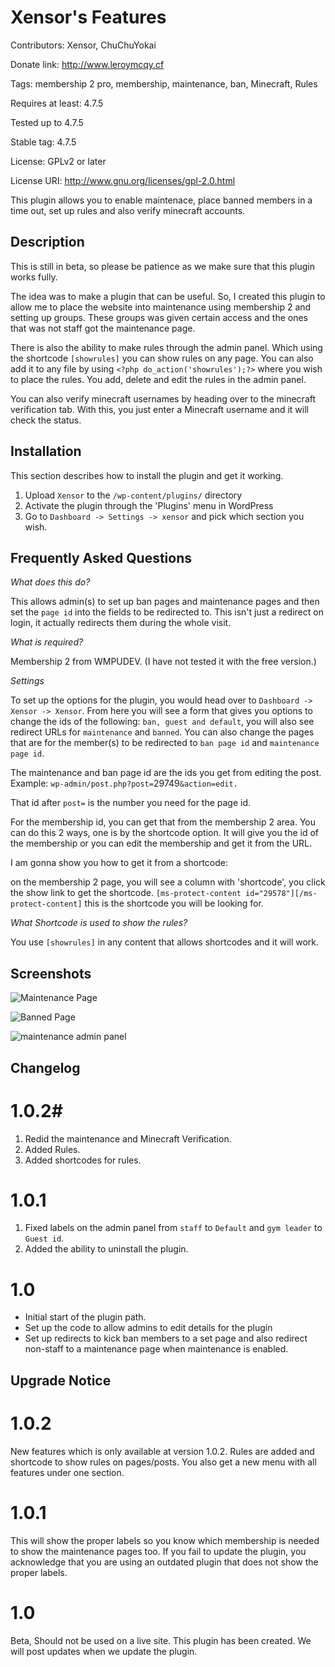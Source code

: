 # Xensor's Features #
Contributors: Xensor, ChuChuYokai

Donate link: http://www.leroymcqy.cf

Tags: membership 2 pro, membership, maintenance, ban, Minecraft, Rules

Requires at least: 4.7.5

Tested up to 4.7.5

Stable tag: 4.7.5

License: GPLv2 or later

License URI: http://www.gnu.org/licenses/gpl-2.0.html

This plugin allows you to enable maintenace, place banned members in a time out, set up rules and also verify minecraft accounts. 

## Description ##

This is still in beta, so please be patience as we make sure that this plugin works fully.

The idea was to make a plugin that can be useful. So, I created this plugin to allow me to place the website into maintenance using membership 2 and setting up groups. These groups was given certain access and the ones that was not staff got the maintenance page. 

There is also the ability to make rules through the admin panel. Which using the shortcode `[showrules]` you can show rules on any page. You can also add it to any file by using `<?php do_action('showrules');?>` where you wish to place the rules. You add, delete and edit the rules in the admin panel. 

You can also verify minecraft usernames by heading over to the minecraft verification tab. With this, you just enter a Minecraft username and it will check the status. 

## Installation ##

This section describes how to install the plugin and get it working.

1. Upload `Xensor` to the `/wp-content/plugins/` directory
1. Activate the plugin through the 'Plugins' menu in WordPress
1. Go to `Dashboard -> Settings -> xensor` and pick which section you wish.

## Frequently Asked Questions ##

*What does this do?*

This allows admin(s) to set up ban pages and maintenance pages and then set the `page id` into the fields to be redirected to. This isn't just a redirect on login, it actually redirects them during the whole visit. 

*What is required?*

Membership 2 from WMPUDEV. (I have not tested it with the free version.)

*Settings*

To set up the options for the plugin, you would head over to `Dashboard -> Xensor -> Xensor`. From here you will see a form that gives you options to change the ids of the following: `ban, guest and default`, you will also see redirect URLs for `maintenance` and `banned`. You can also change the pages that are for the member(s) to be redirected to `ban page id` and `maintenance page id`.

The maintenance and ban page id are the ids you get from editing the post. Example: `wp-admin/post.php?post=`29749`&action=edit.`

That id after `post=` is the number you need for the page id. 

For the membership id, you can get that from the membership 2 area. You can do this 2 ways, one is by the shortcode option. It will give you the id of the membership or you can edit the membership and get it from the URL.

I am gonna show you how to get it from a shortcode: 

on the membership 2 page, you will see a column with 'shortcode', you click the show link to get the shortcode. `[ms-protect-content id="29578"][/ms-protect-content]` this is the shortcode you will be looking for. 

*What Shortcode is used to show the rules?*

You use `[showrules]` in any content that allows shortcodes and it will work. 


## Screenshots ##

![Maintenance Page](http://www.pixelmonmemories.ml/wp-content/uploads/2017/06/maint.png 'Maintenance Page')

![Banned Page](http://www.pixelmonmemories.ml/wp-content/uploads/2017/06/banned.png 'Banned Page')

![maintenance admin panel](https://box.everhelper.me/attachment/944331/ad10e51d-6828-4832-bf72-e493003daaeb/817279-SFErt1hKuMQDNbC5/screen.png 'maintenance admin panel')
## Changelog ##
# 1.0.2#
1. Redid the maintenance and Minecraft Verification.
2. Added Rules.
3. Added shortcodes for rules.

# 1.0.1 #
1. Fixed labels on the admin panel from `staff` to `Default` and `gym leader` to `Guest id`.
1. Added the ability to uninstall the plugin.

# 1.0 #
* Initial start of the plugin path.
* Set up the code to allow admins to edit details for the plugin
* Set up redirects to kick ban members to a set page and also redirect non-staff to a maintenance page when maintenance is enabled.


## Upgrade Notice ##

# 1.0.2 #
New features which is only available at version 1.0.2. Rules are added and shortcode to show rules on pages/posts. You also get a new menu with all features under one section.

# 1.0.1 #
This will show the proper labels so you know which membership is needed to show the maintenance pages too. If you fail to update the plugin, you acknowledge that you are using an outdated plugin that does not show the proper labels.

# 1.0 #
Beta, Should not be used on a live site. This plugin has been created. We will post updates when we update the plugin.

